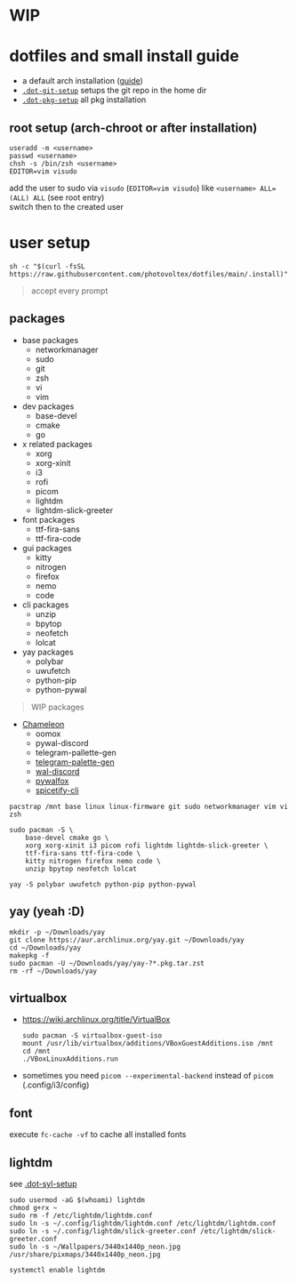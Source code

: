 # WIP

# dotfiles and small install guide

- a default arch installation ([guide](https://wiki.archlinux.org/title/installation_guide#Partition_the_disks))
- [`.dot-git-setup`](https://github.com/photovoltex/dotfiles/blob/main/.dot-git-setup) setups the git repo in the home dir 
- [`.dot-pkg-setup`](https://github.com/photovoltex/dotfiles/blob/main/.dot-pkg-setup) all pkg installation
## root setup (arch-chroot or after installation)
```shell
useradd -m <username>
passwd <username>
chsh -s /bin/zsh <username>
EDITOR=vim visudo
```
add the user to sudo via `visudo` (`EDITOR=vim visudo`) like `<username> ALL=(ALL) ALL` (see root entry) \
switch then to the created user

# user setup
```shell
sh -c "$(curl -fsSL https://raw.githubusercontent.com/photovoltex/dotfiles/main/.install)"
```
> accept every prompt

## packages
- base packages
  - networkmanager
  - sudo
  - git
  - zsh
  - vi
  - vim
- dev packages
  - base-devel
  - cmake
  - go
- x related packages
  - xorg
  - xorg-xinit
  - i3
  - rofi
  - picom
  - lightdm
  - lightdm-slick-greeter
- font packages
  - ttf-fira-sans
  - ttf-fira-code
- gui packages
  - kitty
  - nitrogen
  - firefox
  - nemo
  - code
- cli packages
  - unzip
  - bpytop
  - neofetch
  - lolcat
- yay packages
  - polybar
  - uwufetch
  - python-pip
  - python-pywal

> WIP packages
- [Chameleon](https://github.com/GideonWolfe/Chameleon)
  - oomox
  - pywal-discord
  - telegram-pallette-gen
  - [telegram-palette-gen](https://github.com/matgua/telegram-palette-gen)
  - [wal-discord](https://github.com/guglicap/wal-discord)
  - [pywalfox](https://github.com/Frewacom/Pywalfox)
  - [spicetify-cli](https://github.com/khanhas/spicetify-cli)

```
pacstrap /mnt base linux linux-firmware git sudo networkmanager vim vi zsh
```
```
sudo pacman -S \
    base-devel cmake go \
    xorg xorg-xinit i3 picom rofi lightdm lightdm-slick-greeter \
    ttf-fira-sans ttf-fira-code \
    kitty nitrogen firefox nemo code \
    unzip bpytop neofetch lolcat
```
```
yay -S polybar uwufetch python-pip python-pywal
```

## yay (yeah :D)
```shell
mkdir -p ~/Downloads/yay
git clone https://aur.archlinux.org/yay.git ~/Downloads/yay
cd ~/Downloads/yay
makepkg -f
sudo pacman -U ~/Downloads/yay/yay-?*.pkg.tar.zst
rm -rf ~/Downloads/yay
```

## virtualbox
- https://wiki.archlinux.org/title/VirtualBox
  ```
  sudo pacman -S virtualbox-guest-iso
  mount /usr/lib/virtualbox/additions/VBoxGuestAdditions.iso /mnt
  cd /mnt
  ./VBoxLinuxAdditions.run
  ```
- sometimes you need `picom --experimental-backend` instead of `picom` (.config/i3/config)

## font
execute `fc-cache -vf` to cache all installed fonts

## lightdm
see [.dot-syl-setup](https://github.com/photovoltex/dotfiles/blob/main/.dot-syl-setup)
```
sudo usermod -aG $(whoami) lightdm
chmod g+rx ~
sudo rm -f /etc/lightdm/lightdm.conf
sudo ln -s ~/.config/lightdm/lightdm.conf /etc/lightdm/lightdm.conf
sudo ln -s ~/.config/lightdm/slick-greeter.conf /etc/lightdm/slick-greeter.conf
sudo ln -s ~/Wallpapers/3440x1440p_neon.jpg /usr/share/pixmaps/3440x1440p_neon.jpg

systemctl enable lightdm
```
